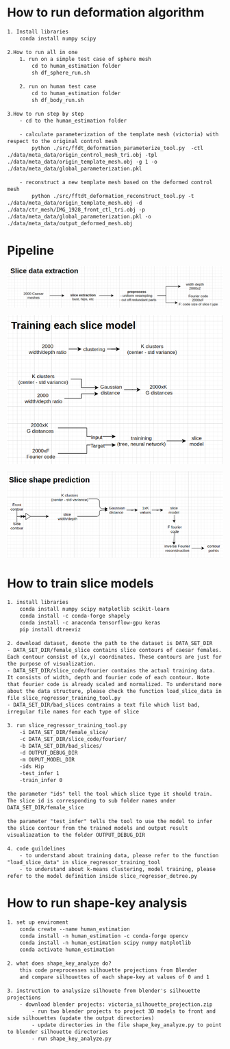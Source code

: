 #  How to run deformation algorithm
    1. Install libraries
        conda install numpy scipy

    2.How to run all in one
        1. run on a simple test case of sphere mesh
            cd to human_estimation folder
            sh df_sphere_run.sh

        2. run on human test case
            cd to human_estimation folder
            sh df_body_run.sh

    3.How to run step by step
        - cd to the human_estimation folder

        - calculate parameterization of the template mesh (victoria) with respect to the original control mesh
            python ./src/ffdt_deformation_parameterize_tool.py  -ctl ./data/meta_data/origin_control_mesh_tri.obj -tpl ./data/meta_data/origin_template_mesh.obj -g 1 -o ./data/meta_data/global_parameterization.pkl

        - reconstruct a new template mesh based on the deformed control mesh
            python ./src/fftdt_deformation_reconstruct_tool.py -t ./data/meta_data/origin_template_mesh.obj -d ./data/ctr_mesh/IMG_1928_front_ctl_tri.obj -p ./data/meta_data/global_parameterization.pkl -o ./data/meta_data/output_deformed_mesh.obj

# Pipeline
  ![Alt text](./data/diagrams/slice_extraction.png)
  
  ![Alt text](./data/diagrams/slice_training_model.png)
  
  ![Alt text](./data/diagrams/slice_prediction.png)
  
# How to train slice models
    1. install libraries
        conda install numpy scipy matplotlib scikit-learn
        conda install -c conda-forge shapely 
        conda install -c anaconda tensorflow-gpu keras
        pip install dtreeviz
        
    2. download dataset, denote the path to the dataset is DATA_SET_DIR
	- DATA_SET_DIR/female_slice contains slice contours of caesar females. Each contour consist of (x,y) coordinates. These contours are just for the purpose of visualization. 
	- DATA_SET_DIR/slice_code/fourier contains the actual training data. It consists of width, depth and fourier code of each contour. Note that fourier code is already scaled and normalized. To understand more about the data structure, please check the function load_slice_data in file slice_regressor_training_tool.py
	- DATA_SET_DIR/bad_slices contrains a text file which list bad, irregular file names for each type of slice
	
    3. run slice_regressor_training_tool.py 
        -i DATA_SET_DIR/female_slice/ 
        -c DATA_SET_DIR/slice_code/fourier/ 
        -b DATA_SET_DIR/bad_slices/ 
        -d OUTPUT_DEBUG_DIR 
        -m OUPUT_MODEL_DIR
        -ids Hip
        -test_infer 1 
        -train_infer 0
    
	the parameter "ids" tell the tool which slice type it should train. The slice id is corresponding to sub folder names under DATA_SET_DIR/female_slice
    
    the parameter "test_infer" tells the tool to use the model to infer the slice contour from the trained models and output result visualiazation to the folder OUTPUT_DEBUG_DIR
     
    4. code guildelines
        - to understand about training data, please refer to the function "load_slice_data" in slice_regressor_training_tool
        - to understand about k-means clustering, model training, please refer to the model definition inside slice_regressor_detree.py
   
    
    
# How to run shape-key analysis
    1. set up enviroment 
        conda create --name human_estimation
        conda install -n human_estimation -c conda-forge opencv 
        conda install -n human_estimation scipy numpy matplotlib
	    conda activate human_estimation

    2. what does shape_key_analyze do?
        this code preprocesses silhouette projections from Blender
        and compare silhouettes of each shape-key at values of 0 and 1
    
    3. instruction to analysize silhouete from blender's silhouette projections	
        - download blender projects: victoria_silhouette_projection.zip
            - run two blender projects to project 3D models to front and side silhouettes (update the output directories)
            - update directories in the file shape_key_analyze.py to point to blender silhouette directories
            - run shape_key_analyze.py
